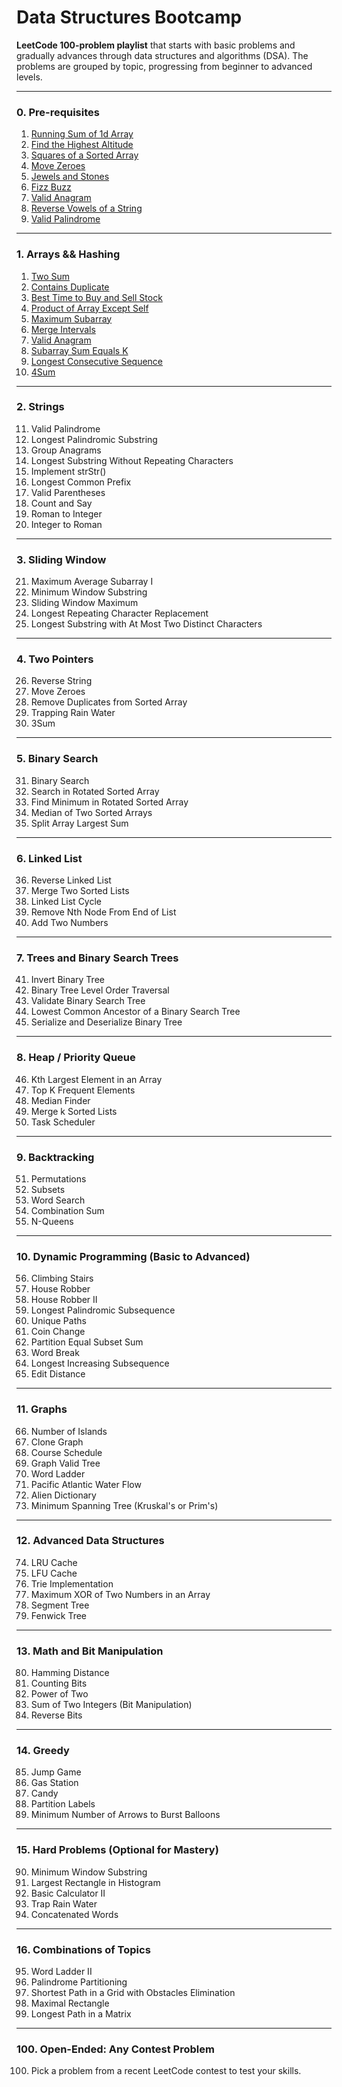 # Data Structures Bootcamp

**LeetCode 100-problem playlist** that starts with basic problems and gradually advances through data structures and algorithms (DSA). The problems are grouped by topic, progressing from beginner to advanced levels.

---
### 0. Pre-requisites
1. [Running Sum of 1d Array](https://leetcode.com/problems/running-sum-of-1d-array)
2. [Find the Highest Altitude](https://leetcode.com/problems/find-the-highest-altitude/)
3. [Squares of a Sorted Array](https://leetcode.com/problems/squares-of-a-sorted-array/)
4. [Move Zeroes](https://leetcode.com/problems/move-zeroes/description/)
5. [Jewels and Stones](https://leetcode.com/problems/jewels-and-stones/)
6. [Fizz Buzz](https://leetcode.com/problems/fizz-buzz/)
7. [Valid Anagram](https://leetcode.com/problems/valid-anagram/)
8. [Reverse Vowels of a String](https://leetcode.com/problems/reverse-vowels-of-a-string/)
9. [Valid Palindrome](https://leetcode.com/problems/valid-palindrome/)

---

### 1. Arrays && Hashing
1. [Two Sum](https://leetcode.com/problems/two-sum/)
2. [Contains Duplicate](https://leetcode.com/problems/contains-duplicate/)
3. [Best Time to Buy and Sell Stock](https://leetcode.com/problems/best-time-to-buy-and-sell-stock)
4. [Product of Array Except Self](https://leetcode.com/problems/product-of-array-except-self/)
5. [Maximum Subarray](https://leetcode.com/problems/maximum-subarray)
6. [Merge Intervals](https://leetcode.com/problems/merge-intervals)
7. [Valid Anagram](https://leetcode.com/problems/valid-anagram/)
8. [Subarray Sum Equals K](https://leetcode.com/problems/subarray-sum-equals-k)
9. [Longest Consecutive Sequence](https://leetcode.com/problems/longest-consecutive-sequence)
10. [4Sum](https://leetcode.com/problems/4sum/)

---

### 2. Strings
11. Valid Palindrome  
12. Longest Palindromic Substring  
13. Group Anagrams  
14. Longest Substring Without Repeating Characters  
15. Implement strStr()  
16. Longest Common Prefix  
17. Valid Parentheses  
18. Count and Say  
19. Roman to Integer  
20. Integer to Roman  

---

### **3. Sliding Window**
21. Maximum Average Subarray I  
22. Minimum Window Substring  
23. Sliding Window Maximum  
24. Longest Repeating Character Replacement  
25. Longest Substring with At Most Two Distinct Characters  

---

### **4. Two Pointers**
26. Reverse String  
27. Move Zeroes  
28. Remove Duplicates from Sorted Array  
29. Trapping Rain Water  
30. 3Sum  

---

### **5. Binary Search**
31. Binary Search  
32. Search in Rotated Sorted Array  
33. Find Minimum in Rotated Sorted Array  
34. Median of Two Sorted Arrays  
35. Split Array Largest Sum  

---

### **6. Linked List**
36. Reverse Linked List  
37. Merge Two Sorted Lists  
38. Linked List Cycle  
39. Remove Nth Node From End of List  
40. Add Two Numbers  

---

### **7. Trees and Binary Search Trees**
41. Invert Binary Tree  
42. Binary Tree Level Order Traversal  
43. Validate Binary Search Tree  
44. Lowest Common Ancestor of a Binary Search Tree  
45. Serialize and Deserialize Binary Tree  

---

### **8. Heap / Priority Queue**
46. Kth Largest Element in an Array  
47. Top K Frequent Elements  
48. Median Finder  
49. Merge k Sorted Lists  
50. Task Scheduler  

---

### **9. Backtracking**
51. Permutations  
52. Subsets  
53. Word Search  
54. Combination Sum  
55. N-Queens  

---

### **10. Dynamic Programming (Basic to Advanced)**
56. Climbing Stairs  
57. House Robber  
58. House Robber II  
59. Longest Palindromic Subsequence  
60. Unique Paths  
61. Coin Change  
62. Partition Equal Subset Sum  
63. Word Break  
64. Longest Increasing Subsequence  
65. Edit Distance  

---

### **11. Graphs**
66. Number of Islands  
67. Clone Graph  
68. Course Schedule  
69. Graph Valid Tree  
70. Word Ladder  
71. Pacific Atlantic Water Flow  
72. Alien Dictionary  
73. Minimum Spanning Tree (Kruskal's or Prim's)  

---

### **12. Advanced Data Structures**
74. LRU Cache  
75. LFU Cache  
76. Trie Implementation  
77. Maximum XOR of Two Numbers in an Array  
78. Segment Tree  
79. Fenwick Tree  

---

### **13. Math and Bit Manipulation**
80. Hamming Distance  
81. Counting Bits  
82. Power of Two  
83. Sum of Two Integers (Bit Manipulation)  
84. Reverse Bits  

---

### **14. Greedy**
85. Jump Game  
86. Gas Station  
87. Candy  
88. Partition Labels  
89. Minimum Number of Arrows to Burst Balloons  

---

### **15. Hard Problems (Optional for Mastery)**
90. Minimum Window Substring  
91. Largest Rectangle in Histogram  
92. Basic Calculator II  
93. Trap Rain Water  
94. Concatenated Words  

---

### **16. Combinations of Topics**
95. Word Ladder II  
96. Palindrome Partitioning  
97. Shortest Path in a Grid with Obstacles Elimination  
98. Maximal Rectangle  
99. Longest Path in a Matrix  

---

### **100. Open-Ended: Any Contest Problem**  
100. Pick a problem from a recent LeetCode contest to test your skills.
